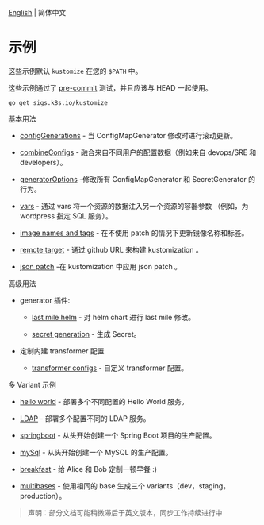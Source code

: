 [English](../README.md) | 简体中文

# 示例

这些示例默认 `kustomize` 在您的 `$PATH` 中。

这些示例通过了 [pre-commit](../../travis/pre-commit.sh) 测试，并且应该与 HEAD 一起使用。

```
go get sigs.k8s.io/kustomize
```

基本用法

  * [configGenerations](../configGeneration.md) - 当 ConfigMapGenerator 修改时进行滚动更新。

  * [combineConfigs](../combineConfigs.md) - 融合来自不同用户的配置数据（例如来自 devops/SRE 和 developers）。

  * [generatorOptions](../generatorOptions.md) -修改所有 ConfigMapGenerator 和 SecretGenerator 的行为。

  * [vars](../wordpress/README.md) - 通过 vars 将一个资源的数据注入另一个资源的容器参数 （例如，为 wordpress 指定 SQL 服务）。

  * [image names and tags](../image.md) - 在不使用 patch 的情况下更新镜像名称和标签。

  * [remote target](../remoteBuild.md) - 通过 github URL 来构建 kustomization 。

  * [json patch](../jsonpatch.md) -在 kustomization 中应用 json patch 。

高级用法

  - generator 插件:

    * [last mile helm](../chart.md) - 对 helm chart 进行 last mile 修改。

    * [secret generation](../secretGeneratorPlugin.md) - 生成 Secret。

  - 定制内建 transformer 配置

    * [transformer configs](../transformerconfigs/README.md) - 自定义 transformer 配置。

多 Variant 示例

 * [hello world](helloWorld.md) - 部署多个不同配置的 Hello World 服务。

 * [LDAP](../ldap/README.md) - 部署多个配置不同的 LDAP 服务。

 * [springboot](../springboot/README.md) - 从头开始创建一个 Spring Boot 项目的生产配置。

 * [mySql](../mySql/README.md) - 从头开始创建一个 MySQL 的生产配置。

 * [breakfast](../breakfast.md) - 给 Alice 和 Bob 定制一顿早餐 :)

 * [multibases](../multibases/README.md) - 使用相同的 base 生成三个 variants（dev，staging，production）。

>声明：部分文档可能稍微滞后于英文版本，同步工作持续进行中